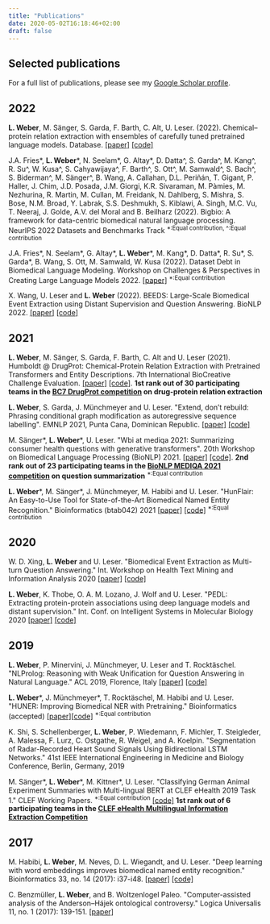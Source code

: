 ```yaml
---
title: "Publications"
date: 2020-05-02T16:18:46+02:00
draft: false
---
```

<link rel="stylesheet" href="https://cdn.jsdelivr.net/gh/jpswalsh/academicons@1/css/academicons.min.css">

## Selected publications
For a full list of publications, please see my [Google Scholar profile](https://scholar.google.com/citations?user=OKbS2VAAAAAJ&hl=en&oi=ao).

## 2022
**L. Weber**, M. Sänger, S. Garda, F. Barth, C. Alt, U. Leser. (2022). Chemical–protein relation extraction with ensembles of carefully tuned pretrained language models. Database. [[paper]](https://academic.oup.com/database/article/doi/10.1093/database/baac098/6833204?login=false) [[code]](https://github.com/leonweber/drugprot)

J.A. Fries\*, **L. Weber**\*, N. Seelam\*, G. Altay\*, D. Datta\^, S. Garda\^, M. Kang\^, R. Su\^, W. Kusa\^, S. Cahyawijaya\^, F. Barth\^, S. Ott\^, M. Samwald\^, S. Bach\^, S. Biderman\^, M. Sänger\^, B. Wang, A. Callahan, D.L. Periñán, T. Gigant, P. Haller, J. Chim, J.D. Posada, J.M. Giorgi, K.R. Sivaraman, M. Pàmies, M. Nezhurina, R. Martin, M. Cullan, M. Freidank, N. Dahlberg, S. Mishra, S. Bose, N.M. Broad, Y. Labrak, S.S. Deshmukh, S. Kiblawi, A. Singh, M.C. Vu, T. Neeraj, J. Golde, A.V. del Moral and B. Beilharz (2022). Bigbio: A framework for data-centric biomedical natural language processing. NeurIPS 2022 Datasets and Benchmarks Track
<sup>\*:Equal contribution, \^:Equal contribution</sup>


J.A. Fries\*, N. Seelam\*, G. Altay\*, **L. Weber**\*, M. Kang\*, D. Datta\*, R. Su\*, S. Garda\*, B. Wang, S. Ott, M. Samwald, W. Kusa (2022). Dataset Debt in Biomedical Language Modeling. Workshop on Challenges & Perspectives in Creating Large Language Models 2022. [[paper]](https://aclanthology.org/2022.bigscience-1.10/) 
<sup>\*:Equal contribution</sup>

X. Wang, U. Leser and **L. Weber** (2022). BEEDS: Large-Scale Biomedical Event Extraction using Distant Supervision and Question Answering. BioNLP 2022. [[paper]](https://aclanthology.org/2022.bionlp-1.28/) [[code]](https://github.com/WangXII/BEEDS)

## 2021
**L. Weber**, M. Sänger, S. Garda, F. Barth, C. Alt and U. Leser (2021). Humboldt @ DrugProt: Chemical-Protein Relation Extraction with Pretrained Transformers and Entity Descriptions. 7th International BioCreative Challenge Evaluation. [[paper]](https://biocreative.bioinformatics.udel.edu/media/store/files/2021/Track1_pos_2_BC7_submission_172.pdf) [[code]](https://github.com/leonweber/drugprot). 
**1st rank out of 30 participating teams in the [BC7 DrugProt competition](https://biocreative.bioinformatics.udel.edu/tasks/biocreative-vii/track-1/) on drug-protein relation extraction**

**L. Weber**, S. Garda, J. Münchmeyer and U. Leser. "Extend, don’t rebuild: Phrasing conditional graph modification as autoregressive sequence labelling". EMNLP 2021, Punta Cana, Dominican Republic. [[paper]](https://aclanthology.org/2021.emnlp-main.93/) [[code]](https://github.com/leonweber/extend)

M. Sänger\*, **L. Weber**\*, U. Leser. "Wbi at mediqa 2021: Summarizing consumer health questions with generative transformers". 20th Workshop on Biomedical Language Processing (BioNLP) 2021. [[paper]](https://aclanthology.org/2021.bionlp-1.9/) [[code]](https://github.com/leonweber/bionlp21_summarize). 
**2nd rank out of 23 participating teams in the [BioNLP MEDIQA 2021 competition](https://sites.google.com/view/mediqa2021) on question summarization**
<sup>\*:Equal contribution</sup>

 **L. Weber**\*, M. Sänger\*, J. Münchmeyer, M. Habibi and U. Leser. "HunFlair: An Easy-to-Use Tool for State-of-the-Art Biomedical Named Entity Recognition." Bioinformatics (btab042) 2021 [[paper]](https://academic.oup.com/bioinformatics/advance-article-abstract/doi/10.1093/bioinformatics/btab042/6122692) [[code]](https://github.com/flairNLP/flair)
<sup>\*:Equal contribution</sup>

## 2020
W. D. Xing, **L. Weber** and U. Leser. "Biomedical Event Extraction as Multi-turn Question Answering." Int. Workshop on Health Text Mining and Information Analysis 2020 [[paper]](https://www.aclweb.org/anthology/2020.louhi-1.10/)  [[code]](https://github.com/WangXII/bio_event_qa)

**L. Weber**, K. Thobe, O. A. M. Lozano, J. Wolf and U. Leser. "PEDL: Extracting protein-protein associations using deep language models and distant supervision." Int. Conf. on Intelligent Systems in Molecular Biology 2020 [[paper]](https://academic.oup.com/bioinformatics/article/36/Supplement_1/i490/5870497?searchresult=1) [[code]](https://github.com/leonweber/pedl)

## 2019
**L. Weber**, P. Minervini, J. Münchmeyer, U. Leser and T. Rocktäschel. "NLProlog: Reasoning with Weak Unification for Question Answering in Natural Language." ACL 2019, Florence, Italy [[paper]](https://arxiv.org/abs/1906.06187) [[code]](https://github.com/leonweber/nlprolog)

**L. Weber**\*, J. Münchmeyer\*, T. Rocktäschel, M. Habibi and U. Leser. "HUNER: Improving Biomedical NER with Pretraining." Bioinformatics (accepted) [[paper]](https://academic.oup.com/bioinformatics/advance-article/doi/10.1093/bioinformatics/btz528/5523847?guestAccessKey=6ea8dd1c-accb-47d3-9fc7-fb332cd7783e)[[code]](https://github.com/hu-ner/huner)
<sup>\*:Equal contribution</sup>

K. Shi, S. Schellenberger, **L. Weber**, P. Wiedemann, F. Michler, T. Steigleder, A. Malessa, F. Lurz, C. Ostgathe, R. Weigel, and A. Koelpin. "Segmentation of Radar-Recorded Heart Sound Signals Using Bidirectional LSTM Networks." 41st IEEE International Engineering in Medicine and Biology Conference, Berlin, Germany, 2019

M. Sänger\*, **L. Weber**\*, M. Kittner\*, U. Leser. "Classifying German Animal Experiment Summaries with Multi-lingual BERT at CLEF eHealth 2019 Task 1." CLEF Working Papers.
<sup>\*:Equal contribution</sup> [[code]](https://github.com/mariosaenger/clef19)
**1st rank out of 6 participating teams in the [CLEF eHealth Multilingual Information Extraction Competition](https://clefehealth.imag.fr/?page_id=171)**

## 2017
M. Habibi, **L. Weber**, M. Neves, D. L. Wiegandt, and U. Leser. "Deep learning with word embeddings improves biomedical named entity recognition." Bioinformatics 33, no. 14 (2017): i37-i48. [[paper]](https://academic.oup.com/bioinformatics/article/33/14/i37/3953940) [[code]](https://github.com/leonweber/tagger)

C. Benzmüller, **L. Weber**, and B. Woltzenlogel Paleo. "Computer-assisted analysis of the Anderson–Hájek ontological controversy." Logica Universalis 11, no. 1 (2017): 139-151. [[paper]](https://link.springer.com/content/pdf/10.1007/s11787-017-0160-9.pdf)
